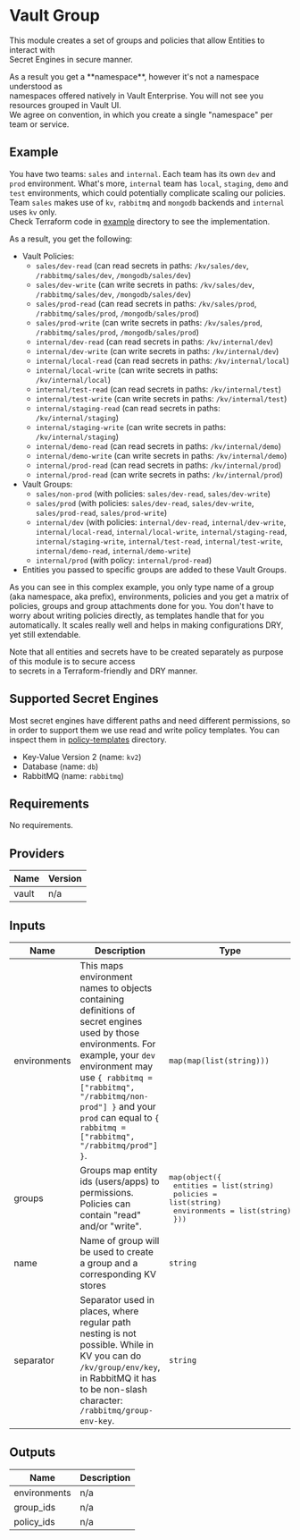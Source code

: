 # Vault Group  
This module creates a set of groups and policies that allow Entities to interact with  
Secret Engines in secure manner.

As a result you get a \*\*namespace\*\*, however it's not a namespace understood as  
namespaces offered natively in Vault Enterprise. You will not see you resources grouped in Vault UI.  
We agree on convention, in which you create a single "namespace" per team or service.

## Example  
You have two teams: `sales` and `internal`. Each team has its own `dev` and `prod` environment. What's more, `internal` team has `local`, `staging`, `demo` and `test` environments, which could potentially complicate scaling our policies.  
Team `sales` makes use of `kv`, `rabbitmq` and `mongodb` backends and `internal` uses `kv` only.  
Check Terraform code in [example](./example) directory to see the implementation.

As a result, you get the following:
* Vault Policies:
    - `sales/dev-read` (can read secrets in paths: `/kv/sales/dev`, `/rabbitmq/sales/dev`, `/mongodb/sales/dev`)
    - `sales/dev-write` (can write secrets in paths: `/kv/sales/dev`, `/rabbitmq/sales/dev`, `/mongodb/sales/dev`)
    - `sales/prod-read` (can read secrets in paths: `/kv/sales/prod`, `/rabbitmq/sales/prod`, `/mongodb/sales/prod`)
    - `sales/prod-write` (can write secrets in paths: `/kv/sales/prod`, `/rabbitmq/sales/prod`, `/mongodb/sales/prod`)
    - `internal/dev-read` (can read secrets in paths: `/kv/internal/dev`)
    - `internal/dev-write` (can write secrets in paths: `/kv/internal/dev`)
    - `internal/local-read` (can read secrets in paths: `/kv/internal/local`)
    - `internal/local-write` (can write secrets in paths: `/kv/internal/local`)
    - `internal/test-read` (can read secrets in paths: `/kv/internal/test`)
    - `internal/test-write` (can write secrets in paths: `/kv/internal/test`)
    - `internal/staging-read` (can read secrets in paths: `/kv/internal/staging`)
    - `internal/staging-write` (can write secrets in paths: `/kv/internal/staging`)
    - `internal/demo-read` (can read secrets in paths: `/kv/internal/demo`)
    - `internal/demo-write` (can write secrets in paths: `/kv/internal/demo`)
    - `internal/prod-read` (can read secrets in paths: `/kv/internal/prod`)
    - `internal/prod-read` (can write secrets in paths: `/kv/internal/prod`)
* Vault Groups:
    - `sales/non-prod` (with policies: `sales/dev-read`, `sales/dev-write`)
    - `sales/prod` (with policies: `sales/dev-read`, `sales/dev-write`, `sales/prod-read`, `sales/prod-write`)
    - `internal/dev` (with policies: `internal/dev-read`, `internal/dev-write`, `internal/local-read`, `internal/local-write`, `internal/staging-read`, `internal/staging-write`, `internal/test-read`, `internal/test-write`, `internal/demo-read`, `internal/demo-write`)
    - `internal/prod` (with policy: `internal/prod-read`)
* Entities you passed to specific groups are added to these Vault Groups.

As you can see in this complex example, you only type name of a group (aka namespace, aka prefix), environments, policies and you get a matrix of policies, groups and group attachments done for you. You don't have to worry about writing policies directly, as templates handle that for you automatically. It scales really well and helps in making configurations DRY, yet still extendable.

Note that all entities and secrets have to be created separately as purpose of this module is to secure access  
to secrets in a Terraform-friendly and DRY manner.

## Supported Secret Engines

Most secret engines have different paths and need different permissions, so in order to support them we use read and write policy templates. You can inspect them in [policy-templates](./policy-templates) directory.

* Key-Value Version 2 (name: `kv2`)
* Database (name: `db`)
* RabbitMQ (name: `rabbitmq`)

## Requirements

No requirements.

## Providers

| Name | Version |
|------|---------|
| vault | n/a |

## Inputs

| Name | Description | Type | Default | Required |
|------|-------------|------|---------|:--------:|
| environments | This maps environment names to objects containing definitions of secret engines used by those environments. For example, your `dev` environment may use `{ rabbitmq = ["rabbitmq", "/rabbitmq/non-prod"] }` and your `prod` can equal to `{ rabbitmq = ["rabbitmq", "/rabbitmq/prod"] }`. | `map(map(list(string)))` | `{}` | no |
| groups | Groups map entity ids (users/apps) to permissions. Policies can contain "read" and/or "write". | <pre>map(object({<br>    entities     = list(string)<br>    policies     = list(string)<br>    environments = list(string)<br>  }))</pre> | `{}` | no |
| name | Name of group will be used to create a group and a corresponding KV stores | `string` | n/a | yes |
| separator | Separator used in places, where regular path nesting is not possible. While in KV you can do `/kv/group/env/key`, in RabbitMQ it has to be non-slash character: `/rabbitmq/group-env-key`. | `string` | `"-"` | no |

## Outputs

| Name | Description |
|------|-------------|
| environments | n/a |
| group\_ids | n/a |
| policy\_ids | n/a |

